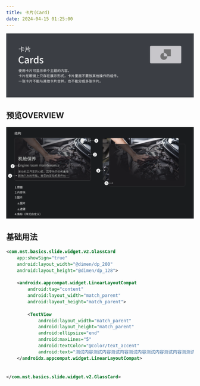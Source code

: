 ```yaml
---
title: 卡片(Card)          
date: 2024-04-15 01:25:00
---
```


![image-20240415020216555](./ui_card.assets/image-20240415020216555.png)

## 预览OVERVIEW

![image-20240415021528608](./ui_card.assets/image-20240415021528608.png)

## 基础用法

```xml
<com.mst.basics.slide.widget.v2.GlassCard
    app:showSign="true"
    android:layout_width="@dimen/dp_200"
    android:layout_height="@dimen/dp_128">

    <androidx.appcompat.widget.LinearLayoutCompat
        android:tag="content"
        android:layout_width="match_parent"
        android:layout_height="match_parent">

        <TextView
            android:layout_width="match_parent"
            android:layout_height="match_parent"
            android:ellipsize="end"
            android:maxLines="5"
            android:textColor="@color/text_accent"
            android:text="测试内容测试内容测试内容测试内容测试内容测试内容测测试内容测试内容测测试内容测试内容测试内容测试内容测试内容测试内容测试内容测试内容测试内容测试内容测试内容测试内容测试内容测试内容测试内容测试内容测试内容测试内容测试内容测试内容测试内容测试内容测试内容" />
    </androidx.appcompat.widget.LinearLayoutCompat>


</com.mst.basics.slide.widget.v2.GlassCard>
```
